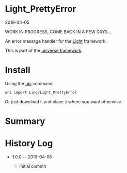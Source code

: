 Light_PrettyError
===========
2019-04-05



WORK IN PROGRESS, COME BACK IN A FEW DAYS...

An error message handler for the [Light](https://github.com/lingtalfi/Light) framework.


This is part of the [universe framework](https://github.com/karayabin/universe-snapshot).


Install
==========
Using the [uni](https://github.com/lingtalfi/universe-naive-importer) command.
```bash
uni import Ling/Light_PrettyError
```

Or just download it and place it where you want otherwise.






Summary
===========
<!-- - [Light_PrettyError api](https://github.com/lingtalfi/Light_PrettyError/blob/master/doc/api/Ling/Light_PrettyError.md) (generated with [DocTools](https://github.com/lingtalfi/DocTools))-->






History Log
=============

- 1.0.0 -- 2019-04-05

    - initial commit